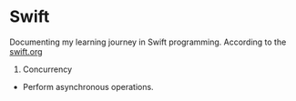 # Swift
Documenting my learning journey in Swift programming. 
According to the [swift.org](https://docs.swift.org/swift-book/documentation/the-swift-programming-language)

01. Concurrency
- Perform asynchronous operations.
